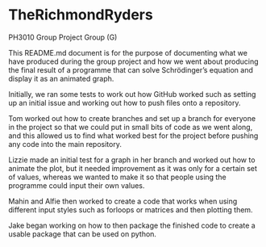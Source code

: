 # TheRichmondRyders
PH3010 Group Project Group (G)

This README.md document is for the purpose of documenting what we have produced during the group project and how we went about producing the final result of a programme that can solve Schrödinger’s equation and display it as an animated graph. 

Initially, we ran some tests to work out how GitHub worked such as setting up an initial issue and working out how to push files onto a repository. 

Tom worked out how to create branches and set up a branch for everyone in the project so that we could put in small bits of code as we went along, and this allowed us to find what worked best for the project before pushing any code into the main repository. 

Lizzie made an initial test for a graph in her branch and worked out how to animate the plot, but it needed improvement as it was only for a certain set of values, whereas we wanted to make it so that people using the programme could input their own values. 

Mahin and Alfie then worked to create a code that works when using different input styles such as forloops or matrices and then plotting them. 

Jake began working on how to then package the finished code to create a usable package that can be used on python. 
